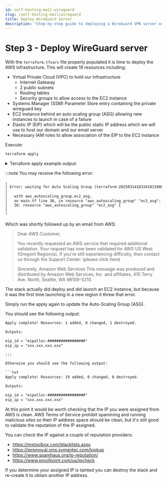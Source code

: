 ```yaml
---
id: self-hosting-mail-wireguard
slug: /self-hosting-mail/wireguard
title: Deploy WireGuard Server
description: "Step-by-step guide to deploying a WireGuard VPN server on AWS EC2. Includes Docker container setup, configuration file management, and connection testing."
---
```

# Step 3 - Deploy WireGuard server

With the `terraform.tfvars` file properly populated it is time to deploy
the AWS infrastructure.  This will create 19 resources including:

* Virtual Private Cloud (VPC) to hold our infrastructure
  * Internet Gateway
  * 2 public subnets
  * Routing tables
  * Security groups to allow access to the EC2 instance
* Systems Manager (SSM) Parameter Store entry containing the private wireguard key
* EC2 instance behind an auto scaling group (ASG) allowing new instances to launch in case of a failure
* Elastic IP (EIP) which will be the public static IP address which we will use to host our domain and our email server
* Necessary IAM roles to allow association of the EIP to the EC2 instance

Execute:

```bash
terraform apply
```

<details>
  <summary>Terraform apply example output:</summary>

```txt
>terraform apply
module.ec2.data.aws_caller_identity.current: Reading...
module.ec2.data.aws_region.current: Reading...
module.ec2.data.aws_region.current: Read complete after 0s [id=us-west-2]
module.s3_dynamodb.aws_dynamodb_table.terraform_locks: Refreshing state... [id=terraform-state-lock]
module.s3_dynamodb.aws_s3_bucket.terraform_state: Refreshing state... [id=stalwart-wgproxy-example.com]
module.ec2.data.aws_caller_identity.current: Read complete after 0s [id=615299775278]
module.s3_dynamodb.aws_s3_bucket_versioning.versioning_example: Refreshing state... [id=stalwart-wgproxy-example.com]

Terraform used the selected providers to generate the following execution plan.
Resource actions are indicated with the following symbols:
  + create
 <= read (data resources)

Terraform will perform the following actions:
...

Plan: 19 to add, 0 to change, 0 to destroy.

Changes to Outputs:
  + eip_id = (known after apply)

Do you want to perform these actions?
  Terraform will perform the actions described above.
  Only 'yes' will be accepted to approve.

  Enter a value: yes

module.ec2.aws_iam_policy.ec2_eni_policy: Creating...
module.ec2.aws_iam_policy.ec2_ssm_ps_policy: Creating...
module.ssm.aws_ssm_parameter.wg_config: Creating...
aws_eip.ec2_eip: Creating...
module.ec2.aws_iam_role.wp_role: Creating...
module.vpc.aws_vpc.main: Creating...
module.ssm.aws_ssm_parameter.wg_config: Creation complete after 0s [id=WireGuardConfig]
module.ec2.aws_iam_policy.ec2_ssm_ps_policy: Creation complete after 1s [id=arn:aws:iam::615299775278:policy/ec2-ssm-policy]
module.ec2.aws_iam_policy.ec2_eni_policy: Creation complete after 1s [id=arn:aws:iam::615299775278:policy/ec2_eni_policy]
module.ec2.aws_iam_role.wp_role: Creation complete after 1s [id=ec2_wp_role]
module.ec2.aws_iam_role_policy_attachment.wp_ssm_attach: Creating...
module.ec2.aws_iam_role_policy_attachment.wp_eni_attach: Creating...
module.ec2.aws_iam_role_policy_attachment.wp_ssm_ps_attach: Creating...
module.ec2.aws_iam_instance_profile.wp_instance_profile: Creating...
aws_eip.ec2_eip: Creation complete after 1s [id=eipalloc-032eba4c5c3f1f97e]
module.ec2.aws_iam_role_policy_attachment.wp_eni_attach: Creation complete after 0s [id=ec2_wp_role-20250314183301725700000001]
module.ec2.aws_iam_role_policy_attachment.wp_ssm_attach: Creation complete after 0s [id=ec2_wp_role-20250314183301736900000002]
module.ec2.aws_iam_role_policy_attachment.wp_ssm_ps_attach: Creation complete after 0s [id=ec2_wp_role-20250314183301747200000003]
module.ec2.aws_iam_instance_profile.wp_instance_profile: Creation complete after 6s [id=ec2_wp_instance_profile]
module.vpc.aws_vpc.main: Still creating... [10s elapsed]
module.vpc.aws_vpc.main: Still creating... [20s elapsed]
module.vpc.aws_vpc.main: Creation complete after 23s [id=vpc-07066218db9d75b34]
module.vpc.aws_internet_gateway.igw: Creating...
module.vpc.aws_subnet.public[1]: Creating...
module.vpc.aws_subnet.public[0]: Creating...
module.vpc.aws_security_group.instance_sg: Creating...
module.vpc.aws_internet_gateway.igw: Creation complete after 0s [id=igw-0b79d3ee351e8f2e2]
module.vpc.aws_route_table.public: Creating...
module.vpc.aws_route_table.public: Creation complete after 2s [id=rtb-048bd8e56997862c0]
module.vpc.aws_security_group.instance_sg: Creation complete after 3s [id=sg-00728d1b5c7b41f59]
module.vpc.aws_subnet.public[0]: Still creating... [10s elapsed]
module.vpc.aws_subnet.public[1]: Still creating... [10s elapsed]
module.vpc.aws_subnet.public[0]: Creation complete after 11s [id=subnet-05a1fd10386ebb081]
module.vpc.aws_subnet.public[1]: Creation complete after 11s [id=subnet-0c1521cbe78fcb88e]
module.vpc.aws_route_table_association.public_subnet_assoc[0]: Creating...
module.vpc.aws_route_table_association.public_subnet_assoc[1]: Creating...
module.ec2.aws_launch_template.ec2_launch_template: Creating...
module.vpc.aws_route_table_association.public_subnet_assoc[1]: Creation complete after 1s [id=rtbassoc-00eb9c5921f72b784]
module.vpc.aws_route_table_association.public_subnet_assoc[0]: Creation complete after 1s [id=rtbassoc-08e1fdc355d50624b]
module.ec2.aws_launch_template.ec2_launch_template: Creation complete after 6s [id=lt-0bffda5aa392ff9a7]
data.aws_launch_template.latest: Reading...
data.aws_launch_template.latest: Read complete after 0s [id=lt-0bffda5aa392ff9a7]
aws_autoscaling_group.ec2_asg: Creating...
```

</details>

:::note
You may receive the following error:

```txt
╷
│ Error: waiting for Auto Scaling Group (terraform-20250314183341031000000007) capacity satisfied: scaling activity (9fa65657-bc1b-ae49-43ab-0becd80cf5d6): Failed: Authentication Failure. Launching EC2 instance failed.
│
│   with aws_autoscaling_group.ec2_asg,
│   on main.tf line 38, in resource "aws_autoscaling_group" "ec2_asg":
│   38: resource "aws_autoscaling_group" "ec2_asg" {
│
╵
```

Which was shortly followed up by an email from AWS:
> Dear AWS Customer,
>
>You recently requested an AWS service that required additional validation. Your request has now been validated for AWS US West (Oregon) Region(s). If you're still experiencing difficulty, then contact us through the Support Center: (please click here)
>
>Sincerely,
>Amazon Web Services
>This message was produced and distributed by Amazon Web Services, Inc. and affiliates, 410 Terry Ave. North, Seattle, WA 98109-5210.

The stack actually did deploy and did launch an EC2 instance, but because it was the first time launching in a new region it threw that error.

Simply run the apply again to update the Auto-Scaling Group (ASG).

You should see the following output:

```txt
Apply complete! Resources: 1 added, 0 changed, 1 destroyed.

Outputs:

eip_id = "eipalloc-#################"
eip_ip = "xxx.xxx.xxx.xxx"

:::

Otherwise you should see the following output:

```txt
Apply complete! Resources: 19 added, 0 changed, 0 destroyed.

Outputs:

eip_id = "eipalloc-#################"
eip_ip = "xxx.xxx.xxx.xxx"
```

At this point it would be worth checking that the IP you were assigned from AWS is clean.  AWS Terms of Service prohibit spamming and running malicious sites so their IP address space should be clean, but it's still good to validate the reputation of the IP assigned.

You can check the IP against a couple of reputation providers:

* https://mxtoolbox.com/blacklists.aspx
* https://ipremoval.sms.symantec.com/lookup
* https://www.spamhaus.org/ip-reputation/
* https://www.proofpoint.com/us/ipcheck

If you determine your assigned IP is tainted you can destroy the stack and re-create it to obtain another IP address.
